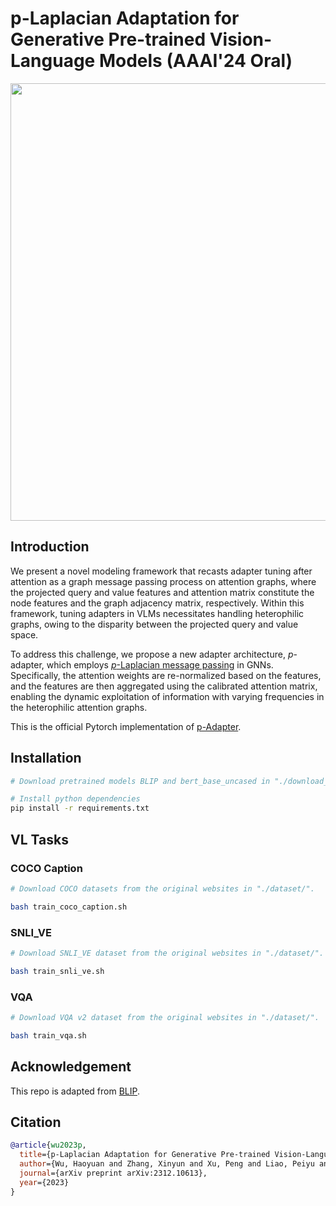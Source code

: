 # p-Laplacian Adaptation for Generative Pre-trained Vision-Language Models (AAAI'24 Oral)
<img src="./img/p-adapter.png" width="700">

## Introduction
We present a novel modeling framework that recasts adapter tuning after attention as a graph message passing process on attention graphs, where the projected query and value features and attention matrix constitute the node features and the graph adjacency matrix, respectively. Within this framework, tuning adapters in VLMs necessitates handling heterophilic graphs, owing to the disparity between the projected query and value space.

To address this challenge, we propose a new adapter architecture, $p$-adapter, which employs [$p$-Laplacian message passing](https://arxiv.org/abs/2111.07337) in GNNs. Specifically, the attention weights are re-normalized based on the features, and the features are then aggregated using the calibrated attention matrix, enabling the dynamic exploitation of information with varying frequencies in the heterophilic attention graphs.

This is the official Pytorch implementation of [p-Adapter](https://arxiv.org/abs/2312.10613).

## Installation
```bash
# Download pretrained models BLIP and bert_base_uncased in "./download_model/"

# Install python dependencies
pip install -r requirements.txt
```

## VL Tasks

### COCO Caption
```bash
# Download COCO datasets from the original websites in "./dataset/".

bash train_coco_caption.sh
```

### SNLI_VE
```bash
# Download SNLI_VE dataset from the original websites in "./dataset/".

bash train_snli_ve.sh
```

### VQA
```bash
# Download VQA v2 dataset from the original websites in "./dataset/".

bash train_vqa.sh
```

## Acknowledgement
This repo is adapted from [BLIP](https://github.com/salesforce/BLIP).

## Citation
```bibtex
@article{wu2023p,
  title={p-Laplacian Adaptation for Generative Pre-trained Vision-Language Models},
  author={Wu, Haoyuan and Zhang, Xinyun and Xu, Peng and Liao, Peiyu and Yao, Xufeng and Yu, Bei},
  journal={arXiv preprint arXiv:2312.10613},
  year={2023}
}
```
